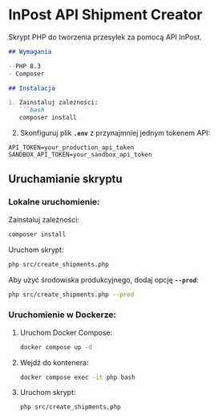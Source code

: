 # InPost API Shipment Creator

Skrypt PHP do tworzenia przesyłek za pomocą API InPost.

````markdown
## Wymagania

- PHP 8.3
- Composer

## Instalacja

1. Zainstaluj zależności:
   ```bash
   composer install
````

2. Skonfiguruj plik **`.env`** z przynajmniej jednym tokenem API:

```
API_TOKEN=your_production_api_token
SANDBOX_API_TOKEN=your_sandbox_api_token
```

## Uruchamianie skryptu

### Lokalne uruchomienie:

Zainstaluj zależności:

```bash
composer install
```

Uruchom skrypt:

```bash
php src/create_shipments.php
```

Aby użyć środowiska produkcyjnego, dodaj opcję **`--prod`**:

```bash
php src/create_shipments.php --prod
```

### Uruchomienie w Dockerze:

1. Uruchom Docker Compose:

   ```bash
   docker compose up -d
   ```

2. Wejdź do kontenera:

   ```bash
   docker compose exec -it php bash
   ```

3. Uruchom skrypt:

   ```bash
   php src/create_shipments.php
   ```


